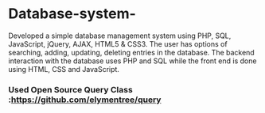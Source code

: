 # Database-system-

Developed a simple database management system using PHP, SQL, JavaScript, jQuery, AJAX, HTML5 & CSS3. 
The user has options of searching, adding, updating, deleting entries in the database. 
The backend interaction with the database uses PHP and SQL while the front end is done using HTML, CSS and JavaScript.

### Used Open Source Query Class :https://github.com/elymentree/query



